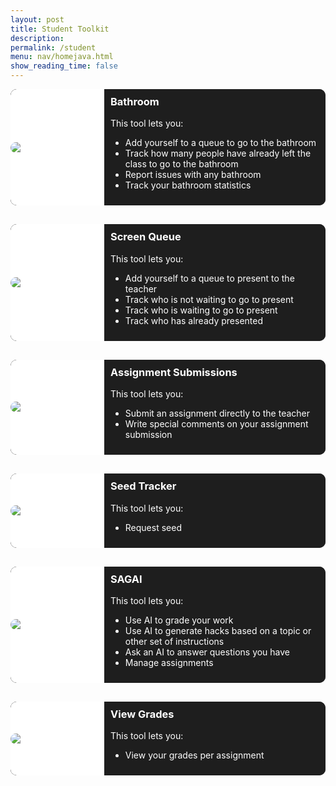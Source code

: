 ```yaml
---
layout: post
title: Student Toolkit
description:
permalink: /student
menu: nav/homejava.html
show_reading_time: false
---
```


<div class="container">
    <div class="bathroom glow-on-hover-search" onclick="location.href='{{site.baseurl}}/bathroom';"
        style="cursor: pointer;">
        <div class="bathroom-image">
            <img src="{{site.baseurl}}/images/toolkit-nav-buttons/bathroom.png" alt="Bathroom" />
        </div>
        <div class="bathroom-details">
            <h3>Bathroom</h3>
            <p>This tool lets you:</p>
            <ul>
                <li>Add yourself to a queue to go to the bathroom</li>
                <li>Track how many people have already left the class to go to the bathroom</li>
                <li>Report issues with any bathroom</li>
                <li>Track your bathroom statistics</li>
            </ul>
        </div>
    </div>
    <div class="screen-queue glow-on-hover-search" onclick="location.href='{{site.baseurl}}/student-toolkit/queue';"
        style="cursor: pointer;">
        <div class="screen-queue-image">
            <img src="{{site.baseurl}}/images/toolkit-nav-buttons/group-chat.png" alt="ScreenQueue" />
        </div>
        <div class="screen-queue-details">
            <h3>Screen Queue</h3>
            <p>This tool lets you:</p>
            <ul>
                <li>Add yourself to a queue to present to the teacher</li>
                <li>Track who is not waiting to go to present</li>
                <li>Track who is waiting to go to present</li>
                <li>Track who has already presented</li>
            </ul>
        </div>
    </div>
    <div class="submissions glow-on-hover-search" onclick="location.href='{{site.baseurl}}/student/submissions';"
        style="cursor: pointer;">
        <div class="submissions-image">
            <img src="{{site.baseurl}}/images/toolkit-nav-buttons/submissions.png" alt="Submissions" />
        </div>
        <div class="submissions-details">
            <h3>Assignment Submissions</h3>
            <p>This tool lets you:</p>
            <ul>
                <li>Submit an assignment directly to the teacher</li>
                <li>Write special comments on your assignment submission</li>
            </ul>
        </div>
    </div>
    <div class="seed-tracker glow-on-hover-search" onclick="location.href='{{site.baseurl}}/student/seedtracker';"
        style="cursor: pointer;">
        <div class="seed-tracker-image">
            <img src="{{site.baseurl}}/images/toolkit-nav-buttons/seedtracker.png" alt="Seed Tracker" />
        </div>
        <div class="seed-tracker-details">
            <h3>Seed Tracker</h3>
            <p>This tool lets you:</p>
            <ul>
                <li>Request seed</li>
            </ul>
        </div>
    </div>
    <div class="sagai glow-on-hover-search" onclick="location.href='{{site.baseurl}}/student/sagai';"
        style="cursor: pointer;">
        <div class="sagai-image">
            <img src="{{site.baseurl}}/images/toolkit-nav-buttons/sagai.png" alt="SAGAI" />
        </div>
        <div class="sagai-details">
            <h3>SAGAI</h3>
            <p>This tool lets you:</p>
            <ul>
                <li>Use AI to grade your work</li>
                <li>Use AI to generate hacks based on a topic or other set of instructions</li>
                <li>Ask an AI to answer questions you have</li>
                <li>Manage assignments</li>
            </ul>
        </div>
    </div>
    <div class="view-grades glow-on-hover-search" onclick="location.href='{{site.baseurl}}/student/view-grades';"
        style="cursor: pointer;">
        <div class="view-grades-image">
            <img src="{{site.baseurl}}/images/toolkit-nav-buttons/view-grades.png" alt="view-grades" />
        </div>
        <div class="view-grades-details">
            <h3>View Grades</h3>
            <p>This tool lets you:</p>
            <ul>
                <li>View your grades per assignment</li>
            </ul>
        </div>
    </div>
</div>

<style>
    .container {
        display: grid;
        grid-template-columns: 1fr;
        grid-template-rows: auto auto auto auto auto auto;
        gap: 30px 0px;
        grid-auto-flow: row;
        grid-template-areas:
            "bathroom"
            "screen-queue"
            "submissions"
            "seed-tracker"
            "sagai"
            "view-grades";
    }

    .bathroom {
        display: grid;
        grid-template-columns: 150px 1fr;
        grid-template-rows: auto;
        gap: 0px 0px;
        grid-auto-flow: row;
        grid-template-areas:
            "bathroom-image bathroom-details";
        grid-area: bathroom;
    }

    .bathroom-image {
        grid-area: bathroom-image;
        display: flex;
        align-items: center;
        background-color: white;
        border-top-left-radius: 10px;
        border-bottom-left-radius: 10px;
    }

    .bathroom-details {
        padding: 10px;
        grid-area: bathroom-details;
    }

    .screen-queue {
        display: grid;
        grid-template-columns: 150px 1fr;
        grid-template-rows: auto;
        gap: 0px 0px;
        grid-auto-flow: row;
        grid-template-areas:
            "screen-queue-image screen-queue-details";
        grid-area: screen-queue;
    }

    .screen-queue-image {
        grid-area: screen-queue-image;
        display: flex;
        align-items: center;
        background-color: white;
        border-top-left-radius: 10px;
        border-bottom-left-radius: 10px;
    }

    .screen-queue-details {
        padding: 10px;
        grid-area: screen-queue-details;
    }

    .submissions {
        display: grid;
        grid-template-columns: 150px 1fr;
        grid-template-rows: auto;
        gap: 0px 0px;
        grid-auto-flow: row;
        grid-template-areas:
            "submissions-image submissions-details";
        grid-area: submissions;
    }

    .submissions-image {
        grid-area: submissions-image;
        display: flex;
        align-items: center;
        background-color: white;
        border-top-left-radius: 10px;
        border-bottom-left-radius: 10px;
    }

    .submissions-details {
        padding: 10px;
        grid-area: submissions-details;
    }

    .seed-tracker {
        display: grid;
        grid-template-columns: 150px 1fr;
        grid-template-rows: auto;
        gap: 0px 0px;
        grid-auto-flow: row;
        grid-template-areas:
            "seed-tracker-image seed-tracker-details";
        grid-area: seed-tracker;
    }

    .seed-tracker-image {
        grid-area: seed-tracker-image;
        display: flex;
        align-items: center;
        background-color: white;
        border-top-left-radius: 10px;
        border-bottom-left-radius: 10px;
    }

    .seed-tracker-details {
        padding: 10px;
        grid-area: seed-tracker-details;
    }

    .sagai {
        display: grid;
        grid-template-columns: 150px 1fr;
        grid-template-rows: auto;
        gap: 0px 0px;
        grid-auto-flow: row;
        grid-template-areas:
            "sagai-image sagai-details";
        grid-area: sagai;
    }

    .sagai-image {
        grid-area: sagai-image;
        display: flex;
        align-items: center;
        background-color: white;
        border-top-left-radius: 10px;
        border-bottom-left-radius: 10px;
    }

    .sagai-details {
        padding: 10px;
        grid-area: sagai-details;
    }

    .view-grades {
        display: grid;
        grid-template-columns: 150px 1fr;
        grid-template-rows: auto;
        gap: 0px 0px;
        grid-auto-flow: row;
        grid-template-areas:
            "view-grades-image view-grades-details";
        grid-area: view-grades;
    }

    .view-grades-image {
        grid-area: view-grades-image;
        display: flex;
        align-items: center;
        background-color: white;
        border-top-left-radius: 10px;
        border-bottom-left-radius: 10px;
    }

    .view-grades-details {
        padding: 10px;
        grid-area: view-grades-details;
    }

    .glow-on-hover-search {
        border: none;
        outline: none;
        color: #fff;
        background: #1e1e1e;
        cursor: pointer;
        position: relative;
        z-index: 0;
        border-radius: 10px;
    }

    .glow-on-hover-search:before {
        content: '';
        background: linear-gradient(45deg, #ff0000, #ff7300, #fffb00, #48ff00, #00ffd5, #002bff, #7a00ff, #ff00c8, #ff0000);
        position: absolute;
        top: -2px;
        left: -2px;
        background-size: 400%;
        z-index: -1;
        filter: blur(5px);
        width: calc(100% + 4px);
        height: calc(100% + 4px);
        animation: glowing 20s linear infinite;
        opacity: 0;
        transition: opacity .3s ease-in-out;
        border-radius: 10px;
    }

    .glow-on-hover-search:hover:before {
        opacity: 1;
    }

    .glow-on-hover-search:after {
        z-index: -1;
        content: '';
        position: absolute;
        width: 100%;
        height: 100%;
        background: #1e1e1e;
        left: 0;
        top: 0;
        border-radius: 10px;
    }

    @keyframes glowing {
        0% {
            background-position: 0 0;
        }

        50% {
            background-position: 400% 0;
        }

        100% {
            background-position: 0 0;
        }
    }

    img {
        border-top-left-radius: 10px;
        border-bottom-left-radius: 10px;
    }

    h3 {
        margin-top: 0px !important;
        padding-top: 0px !important;
    }
</style>
